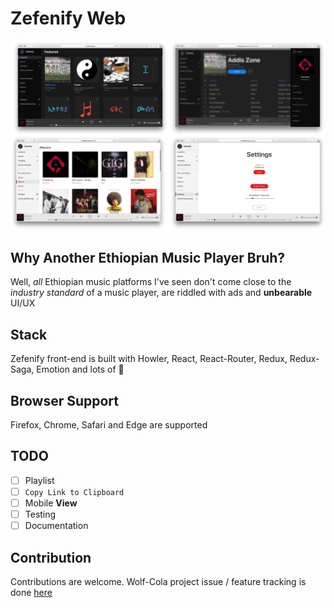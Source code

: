 # Zefenify Web

![Zefenify](https://raw.githubusercontent.com/Zefenify/Web/master/Zefenify.jpg "Zefenify")

## Why Another Ethiopian Music Player Bruh?
Well, _all_ Ethiopian music platforms I've seen don't come close to the _industry standard_ of a music player, are riddled with ads and **unbearable** UI/UX

## Stack
Zefenify front-end is built with Howler, React, React-Router, Redux, Redux-Saga, Emotion and lots of 🍺

## Browser Support
Firefox, Chrome, Safari and Edge are supported

## TODO
- [ ] Playlist
- [ ] `Copy Link to Clipboard`
- [ ] Mobile **View**
- [ ] Testing
- [ ] Documentation

## Contribution
Contributions are welcome. Wolf-Cola project issue / feature tracking is done [here](https://github.com/Zefenify/Wolf-Cola/issues)
